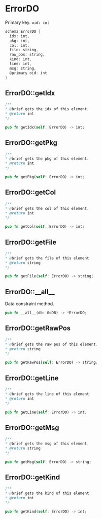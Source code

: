 # ErrorDO

Primary key: `oid: int`

```rust
schema ErrorDO {
  idx: int,
  pkg: int,
  col: int,
  file: string,
  raw_pos: string,
  kind: int,
  line: int,
  msg: string,
  @primary oid: int
}
```
## ErrorDO::getIdx

```java
/**
* @brief gets the idx of this element.
* @return int
*/
```
```rust
pub fn getIdx(self: ErrorDO) -> int;
```
## ErrorDO::getPkg

```java
/**
* @brief gets the pkg of this element.
* @return int
*/
```
```rust
pub fn getPkg(self: ErrorDO) -> int;
```
## ErrorDO::getCol

```java
/**
* @brief gets the col of this element.
* @return int
*/
```
```rust
pub fn getCol(self: ErrorDO) -> int;
```
## ErrorDO::getFile

```java
/**
* @brief gets the file of this element.
* @return string
*/
```
```rust
pub fn getFile(self: ErrorDO) -> string;
```
## ErrorDO::\_\_all\_\_

Data constraint method.

```rust
pub fn __all__(db: GoDB) -> *ErrorDO;
```
## ErrorDO::getRawPos

```java
/**
* @brief gets the raw pos of this element.
* @return string
*/
```
```rust
pub fn getRawPos(self: ErrorDO) -> string;
```
## ErrorDO::getLine

```java
/**
* @brief gets the line of this element.
* @return int
*/
```
```rust
pub fn getLine(self: ErrorDO) -> int;
```
## ErrorDO::getMsg

```java
/**
* @brief gets the msg of this element.
* @return string
*/
```
```rust
pub fn getMsg(self: ErrorDO) -> string;
```
## ErrorDO::getKind

```java
/**
* @brief gets the kind of this element.
* @return int
*/
```
```rust
pub fn getKind(self: ErrorDO) -> int;
```

